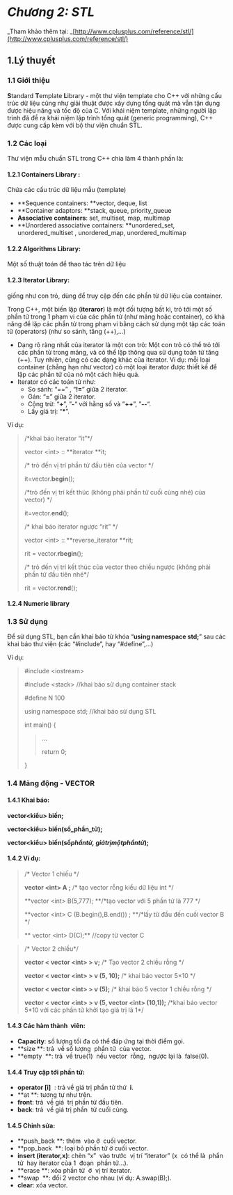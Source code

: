 # _Chương 2: STL_

_Tham khảo thêm tại: _[http://www.cplusplus.com/reference/stl/](http://www.cplusplus.com/reference/stl/)

## 1.Lý thuyết

### 1.1 Giới thiệu

**S**tandard **T**emplate **L**ibrary - một thư viện template cho C++ với những cấu trúc dữ liệu cũng như giải thuật được xây dựng tổng quát mà vẫn tận dụng được hiệu năng và tốc độ của C. Với khái niệm template, những người lập trình đã đề ra khái niệm lập trình tổng quát \(generic programming\), C++ được cung cấp kèm với bộ thư viện chuẩn STL.

### 1.2 Các loại

Thư viện mẫu chuẩn STL trong C++ chia làm 4 thành phần là:

#### 1.2.1 Containers Library :

Chứa các cấu trúc dữ liệu mẫu \(template\)

* **Sequence containers: **vector, deque, list
* **Container adaptors: **stack, queue, priority\_queue
* **Associative containers**: set, multiset, map, multimap
* **Unordered associative containers: **unordered\_set, unordered\_multiset , unordered\_map, unordered\_multimap

#### 1.2.2 Algorithms Library:

Một số thuật toán để thao tác trên dữ liệu

#### 1.2.3 Iterator Library:

giống như con trỏ, dùng để truy cập đến các phần tử dữ liệu của container.

Trong C++, một biến lặp \(**iteraror**\) là một đối tượng bất kì, trỏ tới một số phần tử trong 1 phạm vi của các phần tử \(như mảng hoặc container\), có khả năng để lặp các phần tử trong phạm vi bằng cách sử dụng một tập các toán tử \(operators\) \(như so sánh, tăng \(++\),...\)

* Dạng rõ ràng nhất của iterator là một con trỏ: Một con trỏ có thể trỏ tới các phần tử trong mảng, và có thể lặp thông qua sử dụng toán tử tăng \(++\). Tuy nhiên, cũng có các dạng khác của iterator. Ví dụ: mỗi loại container \(chẳng hạn như vector\) có một loại iterator được thiết kế để lặp các phần tử của nó một cách hiệu quả.
* Iterator có các toán tử như:
  * So sánh: “==” , “**!=**” giữa 2 iterator.
  * Gán: “**=**” giữa 2 iterator.
  * Cộng trừ: “**+**”, ”**-**“ với hằng số và ”**++**”, ”**--**“.
  * Lấy giá trị: “**\***”.

Ví dụ:

> /\*khai  báo iterator  “it”\*/
>
> vector &lt;int&gt; :: **iterator  **it;
>
>
>
> /\* trỏ  đến vị  trí phần  tử  đầu tiên  của vector \*/
>
> it=vector.**begin**\(\);
>
>
>
> /\*trỏ  đến vị trí kết  thúc \(không  phải  phần tử  cuối  cùng nhé\) của vector\)  \*/
>
> it=vector.**end**\(\);
>
>
>
> /\* khai  báo iterator ngược  “rit” \*/
>
> vector &lt;int&gt; :: **reverse\_iterator **rit;
>
> rit =  vector.**rbegin**\(\);
>
>
>
> /\* trỏ  đến vị  trí kết thúc của vector theo  chiều  ngược \(không phải  phần tử đầu tiên  nhé\*/
>
> rit =  vector.**rend**\(\);

#### 1.2.4 Numeric library

### 1.3 Sử dụng

Để sử dụng STL, bạn cần khai báo từ khóa “**using namespace std;**” sau các khai báo thư viện \(các “\#include”, hay “\#define”,...\)

Ví dụ:

> \#include &lt;iostream&gt;
>
> \#include &lt;stack&gt;       //khai  báo sử dụng container stack
>
> \#define N  100
>
> using  namespace std;  //khai báo sử dụng STL
>
> int main\(\)  {
>
> > ...
> >
> > return 0;
>
> }

### 1.4 Mảng động - VECTOR

#### 1.4.1 Khai báo:

**vector&lt;kiểu&gt; biến;**

**vector&lt;kiểu&gt; biến\(số\_phần\_tử\);**

**vector&lt;kiểu&gt; biến\(số**_**phầntử, giátrịmộtphầntử**_**\);**

#### 1.4.2 Ví dụ:

> /\*  Vector 1 chiều \*/
>
> **vector &lt;int&gt; A;** /\* tạo vector rỗng kiểu dữ liệu int \*/
>
> **vector &lt;int&gt; B\(5,777\);**/\*tạo vector với 5 phần tử là 777 \*/
>
> **vector &lt;int&gt; C \(B.begin\(\),B.end\(\)\); **/\*lấy từ đầu đến cuối vector B \*/
>
> ** vector &lt;int&gt; D\(C\);** //copy từ vector C



> /\* Vector 2 chiều\*/ 
>
> **vector &lt; vector &lt;int&gt; &gt; v;** /\* Tạo vector 2 chiều rỗng \*/
>
> **vector &lt; vector &lt;int&gt; &gt; v \(5,  10\);** /\* khai báo vector 5×10 \*/
>
> **vector &lt; vector &lt;int&gt; &gt;  v \(5\);** /\* khai báo 5  vector 1 chiều rỗng \*/
>
> **vector &lt; vector &lt;int&gt; &gt;  v \(5, vector &lt;int&gt; \(10,1\)\);** /\*khai báo vector 5\*10 với các phần tử khởi tạo giá trị là 1\*/

#### 1.4.3 Các hàm thành  viên:

* **Capacity**: số lượng tối đa có thể đáp ứng tại thời điểm gọi.
* **size **: trả  về số lượng  phần tử  của vector.
* **empty  **: trả  về true\(1\)  nếu vector  rỗng,  ngược lại là  false\(0\).

#### 1.4.4 Truy cập tới phần tử:

* **operator \[i\]**  : trả về giá trị phần tử thứ  **i**.
* **at **: tương tự như trên.
* **front**: trả  về giá  trị phần tử đầu tiên.
* **back**: trả  về giá trị phần  tử cuối cùng.

#### 1.4.5 Chỉnh sửa:

* **push\_back **: thêm  vào ở  cuối vector.
* **pop\_back  **: loại bỏ phần tử ở cuối vector.
* **insert \(iterator,x\)**: chèn “x”  vào trước  vị trí “iterator” \(x  có thể là  phần tử  hay iterator của 1  đoạn  phần tử…\).
* **erase **: xóa phần tử  ở  vị trí iterator.
* **swap  **: đổi 2 vector cho nhau \(ví dụ: A.swap\(B\);\).
* **clear**: xóa vector.



